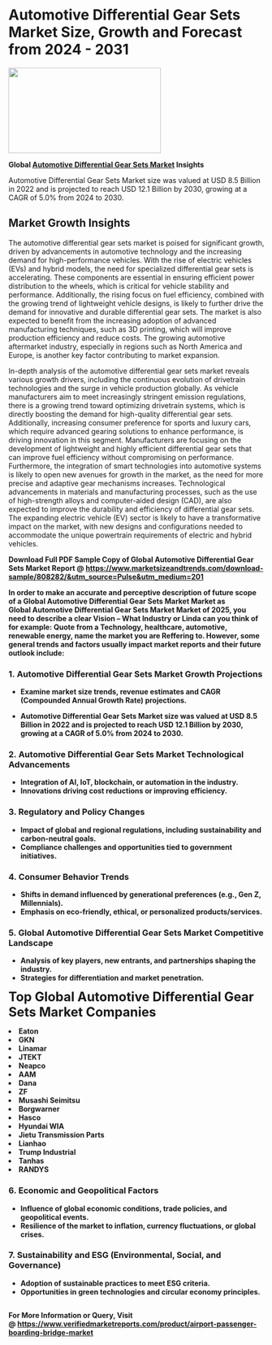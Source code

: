 <H1>Automotive Differential Gear Sets Market Size, Growth and Forecast from 2024 - 2031</H1><img class="aligncenter size-medium wp-image-584254" src="https://thirdeyenews.in/wp-content/uploads/2024/09/Global-Market-Research-300x168.jpeg" alt="" width="300" height="168" /><p><strong>Global&nbsp;<a href="https://www.marketsizeandtrends.com/download-sample/808282/&amp;utm_source=Pulse&amp;utm_medium=201">Automotive Differential Gear Sets Market</a> Insights</strong></p><p>Automotive Differential Gear Sets Market size was valued at USD 8.5 Billion in 2022 and is projected to reach USD 12.1 Billion by 2030, growing at a CAGR of 5.0% from 2024 to 2030.</p><p><h2>Market Growth Insights</h2> <p>The automotive differential gear sets market is poised for significant growth, driven by advancements in automotive technology and the increasing demand for high-performance vehicles. With the rise of electric vehicles (EVs) and hybrid models, the need for specialized differential gear sets is accelerating. These components are essential in ensuring efficient power distribution to the wheels, which is critical for vehicle stability and performance. Additionally, the rising focus on fuel efficiency, combined with the growing trend of lightweight vehicle designs, is likely to further drive the demand for innovative and durable differential gear sets. The market is also expected to benefit from the increasing adoption of advanced manufacturing techniques, such as 3D printing, which will improve production efficiency and reduce costs. The growing automotive aftermarket industry, especially in regions such as North America and Europe, is another key factor contributing to market expansion.</p> <p><strong></strong></p> <p>In-depth analysis of the automotive differential gear sets market reveals various growth drivers, including the continuous evolution of drivetrain technologies and the surge in vehicle production globally. As vehicle manufacturers aim to meet increasingly stringent emission regulations, there is a growing trend toward optimizing drivetrain systems, which is directly boosting the demand for high-quality differential gear sets. Additionally, increasing consumer preference for sports and luxury cars, which require advanced gearing solutions to enhance performance, is driving innovation in this segment. Manufacturers are focusing on the development of lightweight and highly efficient differential gear sets that can improve fuel efficiency without compromising on performance. Furthermore, the integration of smart technologies into automotive systems is likely to open new avenues for growth in the market, as the need for more precise and adaptive gear mechanisms increases. Technological advancements in materials and manufacturing processes, such as the use of high-strength alloys and computer-aided design (CAD), are also expected to improve the durability and efficiency of differential gear sets. The expanding electric vehicle (EV) sector is likely to have a transformative impact on the market, with new designs and configurations needed to accommodate the unique powertrain requirements of electric and hybrid vehicles.</p> <p><strong></p><p><span class=""><strong>Download Full PDF Sample Copy of Global Automotive Differential Gear Sets Market Report</strong> @ <a href="https://www.marketsizeandtrends.com/download-sample/808282/&amp;utm_source=Pulse&amp;utm_medium=201" target="_blank">https://www.marketsizeandtrends.com/download-sample/808282/&amp;utm_source=Pulse&amp;utm_medium=201</a></span></p><p>In order to make an accurate and perceptive description of future scope of a Global&nbsp;Automotive Differential Gear Sets Market Market as Global&nbsp;Automotive Differential Gear Sets Market Market of 2025, you need to describe a clear Vision &ndash; What Industry or Linda can you think of for example: Quote from a Technology, healthcare, automotive, renewable energy, name the market you are Reffering to. However, some general trends and factors usually impact market reports and their future outlook include:</p><h3>1.&nbsp;<strong>Automotive Differential Gear Sets Market Growth Projections</strong></h3><ul><li>Examine market size trends, revenue estimates and CAGR (Compounded Annual Growth Rate) projections.</li><li><p>Automotive Differential Gear Sets Market size was valued at USD 8.5 Billion in 2022 and is projected to reach USD 12.1 Billion by 2030, growing at a CAGR of 5.0% from 2024 to 2030.</p></li></ul><h3>2.&nbsp;<strong>Automotive Differential Gear Sets Market Technological Advancements</strong></h3><ul><li>Integration of AI, IoT, blockchain, or automation in the industry.</li><li>Innovations driving cost reductions or improving efficiency.</li></ul><h3>3.&nbsp;<strong>Regulatory and Policy Changes</strong></h3><ul><li>Impact of global and regional regulations, including sustainability and carbon-neutral goals.</li><li>Compliance challenges and opportunities tied to government initiatives.</li></ul><h3>4.&nbsp;<strong>Consumer Behavior Trends</strong></h3><ul><li>Shifts in demand influenced by generational preferences (e.g., Gen Z, Millennials).</li><li>Emphasis on eco-friendly, ethical, or personalized products/services.</li></ul><h3>5.&nbsp;<strong>Global Automotive Differential Gear Sets Market Competitive Landscape</strong></h3><ul><li>Analysis of key players, new entrants, and partnerships shaping the industry.</li><li>Strategies for differentiation and market penetration.</li></ul><p data-pm-slice="1 1 []"><span style="color: inherit; font-family: inherit; font-size: 25px;">Top Global Automotive Differential Gear Sets Market Companies</span></p><div class="" data-test-id=""><p><li>Eaton</li><li> GKN</li><li> Linamar</li><li> JTEKT</li><li> Neapco</li><li> AAM</li><li> Dana</li><li> ZF</li><li> Musashi Seimitsu</li><li> Borgwarner</li><li> Hasco</li><li> Hyundai WIA</li><li> Jietu Transmission Parts</li><li> Lianhao</li><li> Trump Industrial</li><li> Tanhas</li><li> RANDYS</li></p></div><h3>6.&nbsp;<strong>Economic and Geopolitical Factors</strong></h3><ul><li>Influence of global economic conditions, trade policies, and geopolitical events.</li><li>Resilience of the market to inflation, currency fluctuations, or global crises.</li></ul><h3>7.&nbsp;<strong>Sustainability and ESG (Environmental, Social, and Governance)</strong></h3><ul><li>Adoption of sustainable practices to meet ESG criteria.</li><li>Opportunities in green technologies and circular economy principles.</li></ul><h2><strong style="font-size: 14px;">For More Information or Query, Visit @&nbsp;</strong><a style="background-color: #ffffff; font-size: 14px;" href="https://www.marketsizeandtrends.com/report/automotive-differential-gear-sets-market/" target="_blank">https://www.verifiedmarketreports.com/product/airport-passenger-boarding-bridge-market</a></h2>
